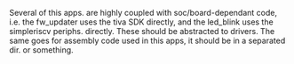 Several of this apps. are highly coupled with soc/board-dependant code, i.e. the
fw_updater uses the tiva SDK directly, and the led_blink uses the simpleriscv periphs.
directly. These should be abstracted to drivers. The same goes for assembly code used
in this apps, it should be in a separated dir. or something.